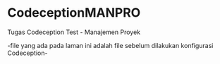 # CodeceptionMANPRO
Tugas Codeception Test - Manajemen Proyek

-file yang ada pada laman ini adalah file sebelum dilakukan konfigurasi Codeception-
